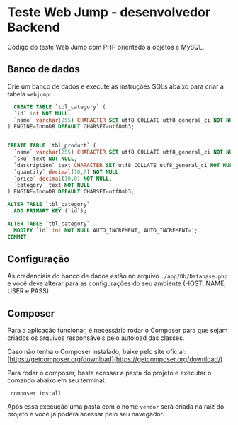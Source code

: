 # Teste Web Jump - desenvolvedor Backend
Código do teste Web Jump com PHP orientado a objetos e MySQL.

## Banco de dados
Crie um banco de dados e execute as instruções SQLs abaixo para criar a tabela `webjump`:
```sql
  CREATE TABLE `tbl_category` (
  `id` int NOT NULL,
  `name` varchar(255) CHARACTER SET utf8 COLLATE utf8_general_ci NOT NULL
) ENGINE=InnoDB DEFAULT CHARSET=utf8mb3;


CREATE TABLE `tbl_product` (
  `name` varchar(255) CHARACTER SET utf8 COLLATE utf8_general_ci NOT NULL,
  `sku` text NOT NULL,
  `description` text CHARACTER SET utf8 COLLATE utf8_general_ci NOT NULL,
  `quantity` decimal(10,0) NOT NULL,
  `price` decimal(10,0) NOT NULL,
  `category` text NOT NULL
) ENGINE=InnoDB DEFAULT CHARSET=utf8mb3;

ALTER TABLE `tbl_category`
  ADD PRIMARY KEY (`id`);

ALTER TABLE `tbl_category`
  MODIFY `id` int NOT NULL AUTO_INCREMENT, AUTO_INCREMENT=1;
COMMIT;
```

## Configuração
As credenciais do banco de dados estão no arquivo `./app/Db/Database.php` e você deve alterar para as configurações do seu ambiente (HOST, NAME, USER e PASS).

## Composer
Para a aplicação funcionar, é necessário rodar o Composer para que sejam criados os arquivos responsáveis pelo autoload das classes.

Caso não tenha o Composer instalado, baixe pelo site oficial: [https://getcomposer.org/download](https://getcomposer.org/download/)

Para rodar o composer, basta acessar a pasta do projeto e executar o comando abaixo em seu terminal:
```shell
 composer install
```

Após essa execução uma pasta com o nome `vendor` será criada na raiz do projeto e você já poderá acessar pelo seu navegador.
